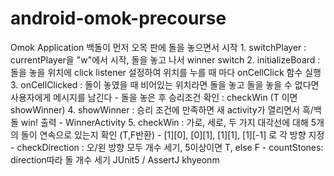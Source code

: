 # android-omok-precourse
<Project Name>
Omok Application

<How To Start>
백돌이 먼저 오목 판에 돌을 놓으면서 시작

<features>
1. switchPlayer : currentPlayer을 "w"에서 시작, 돌을 놓고 나서 winner switch
2. initializeBoard : 돌을 놓을 위치에 click listener 설정하여 위치를 누를 때 마다 onCellClick 함수 실행
3. onCellClicked : 돌이 놓였을 때 비어있는 위치라면 돌을 놓고 돌을 놓을 수 없다면 사용자에게 메시지를 남긴다
    - 돌을 놓은 후 승리조건 확인 : checkWin (T 이면 showWinner)
4. showWinner : 승리 조건에 만족하면 새 activity가 열리면서 흑/백돌 win! 출력
    - WinnerActivity
5. checkWin : 가로, 세로, 두 가지 대각선에 대해 5개의 돌이 연속으로 있는지 확인 (T,F반환)
    - [1][0], [0][1], [1][1], [1][-1] 로 각 방향 지정
    - checkDirection : 오/왼 방향 모두 개수 세기, 5이상이면 T, else F
    - countStones: direction따라 돌 개수 세기

<run tests>
JUnit5 / AssertJ

<credit>
khyeonm